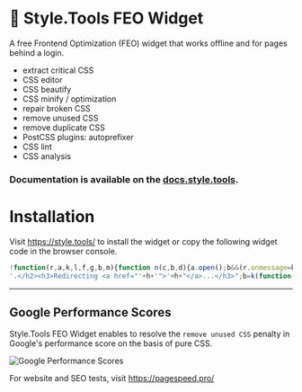 # 🔬 Style.Tools FEO Widget

A free Frontend Optimization (FEO) widget that works offline and for pages behind a login.

- extract critical CSS
- CSS editor
- CSS beautify
- CSS minify / optimization
- repair broken CSS
- remove unused CSS
- remove duplicate CSS
- PostCSS plugins: autoprefixer
- CSS lint
- CSS analysis

### Documentation is available on the [docs.style.tools](https://docs.style.tools/).

# Installation

Visit https://style.tools/ to install the widget or copy the following widget code in the browser console. 

```javascript
!function(r,a,k,l,f,g,b,m){function n(c,b,d){a.open();b&&(r.onmessage=b);d&&a.addEventListener("securitypolicyviolation",d);a.write(c);a.close()}f="https://style.tools/";g="Style.Tools";var c=a.createElement("script");c.src=f+"x.js";c.onerror=function(){function p(d){if(c=d?d.violatedDirective:0){if("script-src"==c||m)return;m=1;b&&l(b)}if(!q){var h=f+"#"+a.location;a.getElementById("e").innerHTML='<h2 style="color:red;">'+g+(c?' blocked by CSP <font color="blue">'+c+"</font>":" failed to load")+
'.</h2><h3>Redirecting <a href="'+h+'">'+h+"</a>...</h3>";b=k(function(){a.location.href=h},3E3)}}var q;n("<h2>Loading "+g+" via Service Worker...</h2><iframe src="+f+'go height=50></iframe><p id="e"></p>',function(a){q=1;b&&l(b);n("<script>"+a.data+"\x3c/script>")},p);b=k(p,2E3)};a.head.appendChild(c)}(window,document,setTimeout,clearTimeout);
```

---

## Google Performance Scores

Style.Tools FEO Widget enables to resolve the `remove unused CSS` penalty in Google's performance score on the basis of pure CSS.

![Google Performance Scores](https://style.tools/google-measure-scores.png)

For website and SEO tests, visit https://pagespeed.pro/
